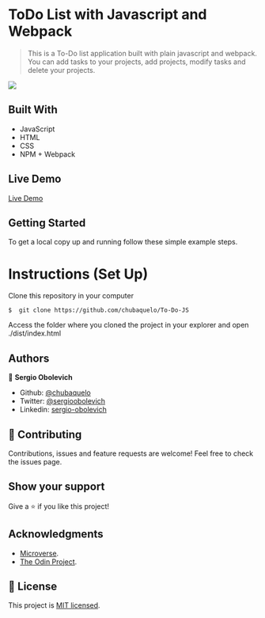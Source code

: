 # ToDo List with Javascript and Webpack

> This is a To-Do list application built with plain javascript and webpack. You can add tasks to your projects, add projects, modify tasks and delete your projects.

![](https://i.imgur.com/9ukfDC6.gif)


## Built With

- JavaScript
- HTML
- CSS
- NPM + Webpack


## Live Demo
[Live Demo](https://chubaquelo.github.io/To-Do-JS/)

## Getting Started

To get a local copy up and running follow these simple example steps.

# Instructions (Set Up)

Clone this repository in your computer
```
$  git clone https://github.com/chubaquelo/To-Do-JS
```
Access the folder where you cloned the project in your explorer and open ./dist/index.html

## Authors

👤 **Sergio Obolevich**

- Github: [@chubaquelo](https://github.com/chubaquelo)
- Twitter: [@sergioobolevich](https://twitter.com/SergioObolevich)
- Linkedin: [sergio-obolevich](https://www.linkedin.com/in/sergio-obolevich/)

## 🤝 Contributing

Contributions, issues and feature requests are welcome!
Feel free to check the issues page.

## Show your support

Give a ⭐️ if you like this project!

## Acknowledgments

- [Microverse](https://www.microverse.org/).
- [The Odin Project](https://www.theodinproject.com/).

## 📝 License

This project is [MIT licensed](https://github.com/chubaquelo/re-former/blob/form/LICENSE).
